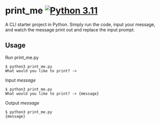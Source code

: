 # print_me [![Python 3.11](https://img.shields.io/badge/Python-3.11-informational?logo=python)](https://shields.io/)



A CLI starter project in Python. Simply run the code, input your message, and watch the message print out and replace the input prompt.

## Usage
Run print_me.py
```
$ python3 print_me.py
What would you like to print? ->
```
Input _message_
```
$ python3 print_me.py
What would you like to print? -> {message}
```
Output _message_
```
$ python3 print_me.py
{message}
```
